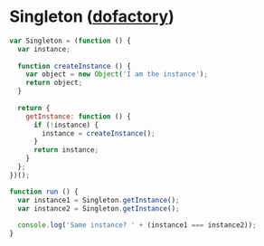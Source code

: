 # Singleton ([dofactory](https://www.dofactory.com/javascript/design-patterns/singleton))

```js
var Singleton = (function () {
  var instance;
  
  function createInstance () {
    var object = new Object('I am the instance');
    return object;
  }
  
  return {
    getInstance: function () {
      if (!instance) {
        instance = createInstance();
      }
      return instance;
    }
  };
})();

function run () {
  var instance1 = Singleton.getInstance();
  var instance2 = Singleton.getInstance();
  
  console.log('Same instance? ' + (instance1 === instance2));
}
```
